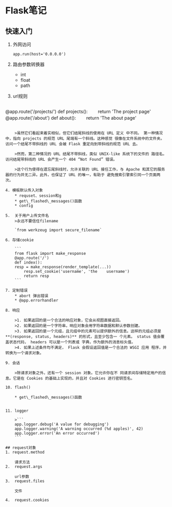# Flask笔记

## 快速入门
1. 外网访问

	```
	app.run(host='0.0.0.0')
	```
2. 路由参数转换器
	* int
	* float
	* path
3. 	url规则

	```python
@app.route('/projects/')
def projects():
　　return 'The project page'
@app.route('/about')
def about():
　　return 'The about page'
```

	>虽然它们看起来着实相似，但它们结尾斜线的使用在 URL 定义 中不同。 第一种情况中，指向 projects 的规范 URL 尾端有一个斜线。这种感觉 很像在文件系统中的文件夹。访问一个结尾不带斜线的 URL 会被 Flask 重定向到带斜线的规范 URL 去。

	>然而，第二种情况的 URL 结尾不带斜线，类似 UNIX-like 系统下的文件的 路径名。访问结尾带斜线的 URL 会产生一个 404 “Not Found” 错误。

	>这个行为使得在遗忘尾斜线时，允许关联的 URL 接任工作，与 Apache 和其它的服务器的行为并无二异。此外，也保证了 URL 的唯一，有助于 避免搜索引擎索引同一个页面两次。

4. 模板默认传入对象
	* requset、session和g
	* get\_flashed\_messages()函数
	* config

5. 	关于用户上传文件名
	>永远不要信任filename
	
	`from werkzeug import secure_filename`
	
6. 存储cookie
	
	```
	from flask import make_response
	@app.route('/')
	def index():
    resp = make_response(render_template(...))
    	resp.set_cookie('username', 'the 	username')
    	return resp
	```
	
7. 定制错误
	* abort 弹出错误
	* @app.errorhandler
	
8. 响应

	>1. 如果返回的是一个合法的响应对象，它会从视图直接返回。
	>2. 如果返回的是一个字符串，响应对象会用字符串数据和默认参数创建。
	>3. 如果返回的是一个元组，且元组中的元素可以提供额外的信息。这样的元组必须是 **(response, status, headers)** 的形式，且至少包含一 个元素。 status 值会覆盖状态代码， headers 可以是一个列表或 字典，作为额外的消息标头值。
	>4. 如果上述条件均不满足， Flask 会假设返回值是一个合法的 WSGI 应用 程序，并转换为一个请求对象。	
	
9. 会话

	>除请求对象之外，还有一个 session 对象。它允许你在不 同请求间存储特定用户的信息。它是在 Cookies 的基础上实现的，并且对 Cookies 进行密钥签名。	
	
10. flash()	
	
	* get\_flashed\_messages()函数
	

11. logger

	>```
	app.logger.debug('A value for debugging')
	app.logger.warning('A warning occurred (%d apples)', 42)
	app.logger.error('An error occurred')
	```

## request对象
1. request.method

	请求方法
2. 	request.args

	url参数
3. 	request.files
	
	文件

4. 	request.cookies


	
	


